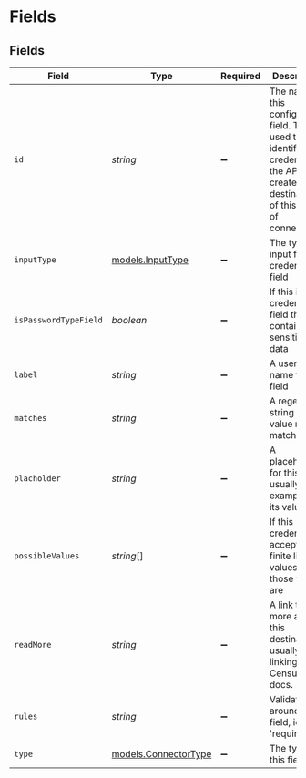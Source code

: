 # Fields


## Fields

| Field                                                                                                                                       | Type                                                                                                                                        | Required                                                                                                                                    | Description                                                                                                                                 | Example                                                                                                                                     |
| ------------------------------------------------------------------------------------------------------------------------------------------- | ------------------------------------------------------------------------------------------------------------------------------------------- | ------------------------------------------------------------------------------------------------------------------------------------------- | ------------------------------------------------------------------------------------------------------------------------------------------- | ------------------------------------------------------------------------------------------------------------------------------------------- |
| `id`                                                                                                                                        | *string*                                                                                                                                    | :heavy_minus_sign:                                                                                                                          | The name of this configuration field. This is used to identify the credential in the API to create a destination of this type of connector. | instance_url                                                                                                                                |
| `inputType`                                                                                                                                 | [models.InputType](../models/inputtype.md)                                                                                                  | :heavy_minus_sign:                                                                                                                          | The type of input for this credential field                                                                                                 | textbox                                                                                                                                     |
| `isPasswordTypeField`                                                                                                                       | *boolean*                                                                                                                                   | :heavy_minus_sign:                                                                                                                          | If this is a credential field that contains sensitive data                                                                                  | false                                                                                                                                       |
| `label`                                                                                                                                     | *string*                                                                                                                                    | :heavy_minus_sign:                                                                                                                          | A user facing name for this field                                                                                                           | Endpoint URL                                                                                                                                |
| `matches`                                                                                                                                   | *string*                                                                                                                                    | :heavy_minus_sign:                                                                                                                          | A regex string the value must match                                                                                                         | ^(?:(?=.*rest)https:\\/\\/rest\|(?!.*rest)(https:\\/\\/)?sdk)\\.(iad\|fra)-\\d\\d\\.braze\\.(com\|eu)                                       |
| `placholder`                                                                                                                                | *string*                                                                                                                                    | :heavy_minus_sign:                                                                                                                          | A placeholder for this field, usually an example of its value                                                                               | https://rest.iad-01.braze.com                                                                                                               |
| `possibleValues`                                                                                                                            | *string*[]                                                                                                                                  | :heavy_minus_sign:                                                                                                                          | If this credential accepts a finite list of values, what those values are                                                                   |                                                                                                                                             |
| `readMore`                                                                                                                                  | *string*                                                                                                                                    | :heavy_minus_sign:                                                                                                                          | A link to read more about this destination, usually linking to the Census docs.                                                             | https://docs.getcensus.com/destinations/hubspot#managing-object-associations                                                                |
| `rules`                                                                                                                                     | *string*                                                                                                                                    | :heavy_minus_sign:                                                                                                                          | Validations around this field, ie 'required'                                                                                                | required                                                                                                                                    |
| `type`                                                                                                                                      | [models.ConnectorType](../models/connectortype.md)                                                                                          | :heavy_minus_sign:                                                                                                                          | The type of this field                                                                                                                      | string                                                                                                                                      |